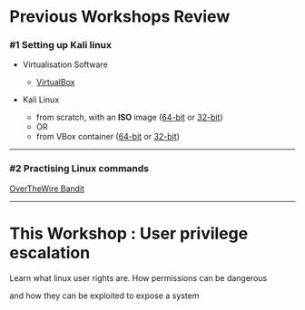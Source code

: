 # Previous Workshops Review

### #1 Setting up Kali linux

- Virtualisation Software
  - [VirtualBox](https://www.virtualbox.org/wiki/Downloads)

- Kali Linux
  - from scratch, with an **ISO** image ([64-bit](http://cdimage.kali.org/kali-2018.1/kali-linux-2018.1-amd64.iso) or [32-bit](http://cdimage.kali.org/kali-2018.1/kali-linux-2018.1-i386.iso))
  - OR
  - from VBox container ([64-bit](https://images.offensive-security.com/virtual-images/kali-linux-2018.1-vbox-amd64.ova) or [32-bit](https://images.offensive-security.com/virtual-images/kali-linux-2018.1-vbox-i386.ova))

---

### #2 Practising Linux commands

[OverTheWire Bandit](http://overthewire.org/wargames/bandit/)

---

# This Workshop : User privilege escalation 

Learn what linux user rights are. How permissions can be dangerous

and how they can be exploited to expose a system
